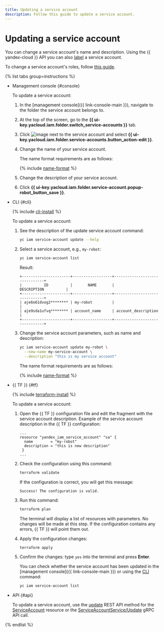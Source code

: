 ```yaml
---
title: Updating a service account
description: Follow this guide to update a service account.
---
```


# Updating a service account

You can change a service account's name and description. Using the {{ yandex-cloud }} API you can also [label](../../../resource-manager/concepts/labels.md) a service account.

To change a service account's roles, follow [this guide](assign-role-for-sa.md).

{% list tabs group=instructions %}

- Management console {#console}

  To update a service account:

  1. In the [management console]({{ link-console-main }}), navigate to the folder the service account belongs to.
  1. At the top of the screen, go to the **{{ ui-key.yacloud.iam.folder.switch_service-accounts }}** tab.
  1. Click ![image](../../../_assets/console-icons/ellipsis.svg) next to the service account and select **{{ ui-key.yacloud.iam.folder.service-accounts.button_action-edit }}**.
  1. Change the name of your service account.

     The name format requirements are as follows:

     {% include [name-format](../../../_includes/name-format.md) %}

  1. Change the description of your service account.
  1. Click **{{ ui-key.yacloud.iam.folder.service-account.popup-robot_button_save }}**.

- CLI {#cli}

  {% include [cli-install](../../../_includes/cli-install.md) %}

  To update a service account:

  1. See the description of the update service account command:

      ```bash
      yc iam service-account update --help
      ```

  1. Select a service account, e.g., `my-robot`:

      ```bash
      yc iam service-account list
      ```

      Result:

      ```text
      +----------------------+------------------+-------------------------------+
      |          ID          |       NAME       |          DESCRIPTION          |
      +----------------------+------------------+-------------------------------+
      | aje6o61dvog2******** | my-robot         |                               |
      | aje9sda1ufvq******** | account_name     | account_description           |
      +----------------------+------------------+-------------------------------+
      ```

  1. Change the service account parameters, such as name and description:

      ```bash
      yc iam service-account update my-robot \
        --new-name my-service-account \
        --description "this is my service account"
      ```

      The name format requirements are as follows:

      {% include [name-format](../../../_includes/name-format.md) %}

- {{ TF }} {#tf}

  {% include [terraform-install](../../../_includes/terraform-install.md) %}

  To update a service account:

  1. Open the {{ TF }} configuration file and edit the fragment with the service account description.
     Example of the service account description in the {{ TF }} configuration:

     ```hcl
     ...
     resource "yandex_iam_service_account" "sa" {
       name        = "my-robot"
       description = "this is new description"
      }
     ...
     ```
  1. Check the configuration using this command:
     ```bash
     terraform validate
     ```

     If the configuration is correct, you will get this message:

     ```text
     Success! The configuration is valid.
     ```

  1. Run this command:
     ```bash
     terraform plan
     ```

     The terminal will display a list of resources with parameters. No changes will be made at this step. If the configuration contains any errors, {{ TF }} will point them out.

  1. Apply the configuration changes:
     ```bash
     terraform apply
     ```

  1. Confirm the changes: type `yes` into the terminal and press **Enter**.

     You can check whether the service account has been updated in the [management console]({{ link-console-main }}) or using the [CLI](../../../cli/quickstart.md) command:

     ```bash
     yc iam service-account list
     ```

- API {#api}

  To update a service account, use the [update](../../api-ref/ServiceAccount/update.md) REST API method for the [ServiceAccount](../../api-ref/ServiceAccount/index.md) resource or the [ServiceAccountService/Update](../../api-ref/grpc/service_account_service.md#Update) gRPC API call.

{% endlist %}
